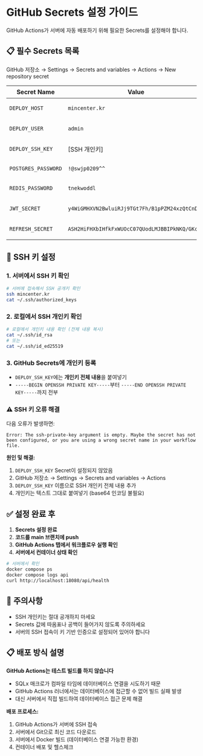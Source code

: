 # GitHub Secrets 설정 가이드

GitHub Actions가 서버에 자동 배포하기 위해 필요한 Secrets를 설정해야 합니다.

## 📋 필수 Secrets 목록

GitHub 저장소 → Settings → Secrets and variables → Actions → New repository secret

| Secret Name | Value | 설명 |
|-------------|-------|------|
| `DEPLOY_HOST` | `mincenter.kr` | 서버 호스트명 |
| `DEPLOY_USER` | `admin` | 서버 사용자명 |
| `DEPLOY_SSH_KEY` | [SSH 개인키] | 서버 접속용 SSH 개인키 |
| `POSTGRES_PASSWORD` | `!@swjp0209^^` | PostgreSQL 비밀번호 |
| `REDIS_PASSWORD` | `tnekwoddl` | Redis 비밀번호 |
| `JWT_SECRET` | `y4WiGMHXVN2BwluiRJj9TGt7Fh/B1pPZM24xzQtCnD8=` | JWT 토큰 시크릿 |
| `REFRESH_SECRET` | `ASH2HiFHXbIHfkFxWUOcC07QUodLMJBBIPkNKQ/GKcQ=` | 리프레시 토큰 시크릿 |

## 🔑 SSH 키 설정

### 1. 서버에서 SSH 키 확인
```bash
# 서버에 접속해서 SSH 공개키 확인
ssh mincenter.kr
cat ~/.ssh/authorized_keys
```

### 2. 로컬에서 SSH 개인키 확인
```bash
# 로컬에서 개인키 내용 확인 (전체 내용 복사)
cat ~/.ssh/id_rsa
# 또는
cat ~/.ssh/id_ed25519
```

### 3. GitHub Secrets에 개인키 등록
- `DEPLOY_SSH_KEY`에는 **개인키 전체 내용**을 붙여넣기
- `-----BEGIN OPENSSH PRIVATE KEY-----`부터 `-----END OPENSSH PRIVATE KEY-----`까지 전부

### ⚠️ **SSH 키 오류 해결**
다음 오류가 발생하면:
```
Error: The ssh-private-key argument is empty. Maybe the secret has not been configured, or you are using a wrong secret name in your workflow file.
```

**원인 및 해결:**
1. `DEPLOY_SSH_KEY` Secret이 설정되지 않았음
2. GitHub 저장소 → Settings → Secrets and variables → Actions
3. `DEPLOY_SSH_KEY` 이름으로 SSH 개인키 전체 내용 추가
4. 개인키는 텍스트 그대로 붙여넣기 (base64 인코딩 불필요)

## ✅ 설정 완료 후

1. **Secrets 설정 완료**
2. **코드를 main 브랜치에 push**
3. **GitHub Actions 탭에서 워크플로우 실행 확인**
4. **서버에서 컨테이너 상태 확인**

```bash
# 서버에서 확인
docker compose ps
docker compose logs api
curl http://localhost:18080/api/health
```

## 🚨 주의사항

- SSH 개인키는 절대 공개하지 마세요
- Secrets 값에 따옴표나 공백이 들어가지 않도록 주의하세요
- 서버의 SSH 접속이 키 기반 인증으로 설정되어 있어야 합니다

## 📋 배포 방식 설명

**GitHub Actions는 테스트 빌드를 하지 않습니다**
- SQLx 매크로가 컴파일 타임에 데이터베이스 연결을 시도하기 때문
- GitHub Actions 러너에서는 데이터베이스에 접근할 수 없어 빌드 실패 발생
- 대신 서버에서 직접 빌드하여 데이터베이스 접근 문제 해결

**배포 프로세스:**
1. GitHub Actions가 서버에 SSH 접속
2. 서버에서 Git으로 최신 코드 다운로드
3. 서버에서 Docker 빌드 (데이터베이스 연결 가능한 환경)
4. 컨테이너 배포 및 헬스체크